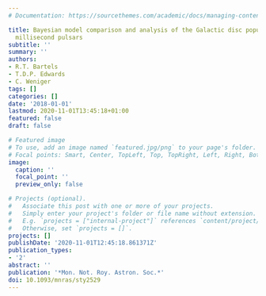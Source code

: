 ```yaml
---
# Documentation: https://sourcethemes.com/academic/docs/managing-content/

title: Bayesian model comparison and analysis of the Galactic disc population of gamma-ray
  millisecond pulsars
subtitle: ''
summary: ''
authors:
- R.T. Bartels
- T.D.P. Edwards
- C. Weniger
tags: []
categories: []
date: '2018-01-01'
lastmod: 2020-11-01T13:45:18+01:00
featured: false
draft: false

# Featured image
# To use, add an image named `featured.jpg/png` to your page's folder.
# Focal points: Smart, Center, TopLeft, Top, TopRight, Left, Right, BottomLeft, Bottom, BottomRight.
image:
  caption: ''
  focal_point: ''
  preview_only: false

# Projects (optional).
#   Associate this post with one or more of your projects.
#   Simply enter your project's folder or file name without extension.
#   E.g. `projects = ["internal-project"]` references `content/project/deep-learning/index.md`.
#   Otherwise, set `projects = []`.
projects: []
publishDate: '2020-11-01T12:45:18.861371Z'
publication_types:
- '2'
abstract: ''
publication: '*Mon. Not. Roy. Astron. Soc.*'
doi: 10.1093/mnras/sty2529
---
```

